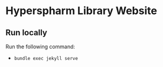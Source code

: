 # Hyperspharm Library Website

## Run locally
Run the following command:
 * ```bundle exec jekyll serve```
